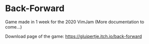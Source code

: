 # Back-Forward
Game made in 1 week for the 2020 VimJam (More documentation to come...)

Download page of the game: https://gluipertje.itch.io/back-forward
